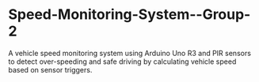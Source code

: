# Speed-Monitoring-System--Group-2
A vehicle speed monitoring system using Arduino Uno R3 and PIR sensors to detect over-speeding and safe driving by calculating vehicle speed based on sensor triggers.
